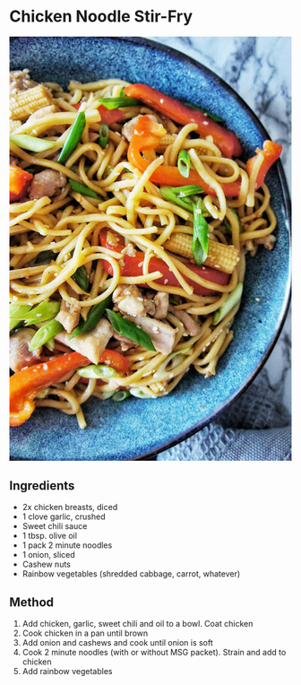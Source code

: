 # Chicken Noodle Stir-Fry

![Chicken Noodle Stir-Fry](ChickenNoodleStirFry.jpg)

## Ingredients

- 2x chicken breasts, diced
- 1 clove garlic, crushed
- Sweet chili sauce
- 1 tbsp. olive oil
- 1 pack 2 minute noodles
- 1 onion, sliced
- Cashew nuts
- Rainbow vegetables (shredded cabbage, carrot, whatever)

## Method
1. Add chicken, garlic, sweet chili and oil to a bowl. Coat chicken
2. Cook chicken in a pan until brown
3. Add onion and cashews and cook until onion is soft
4. Cook 2 minute noodles (with or without MSG packet). Strain and add to chicken
5. Add rainbow vegetables
